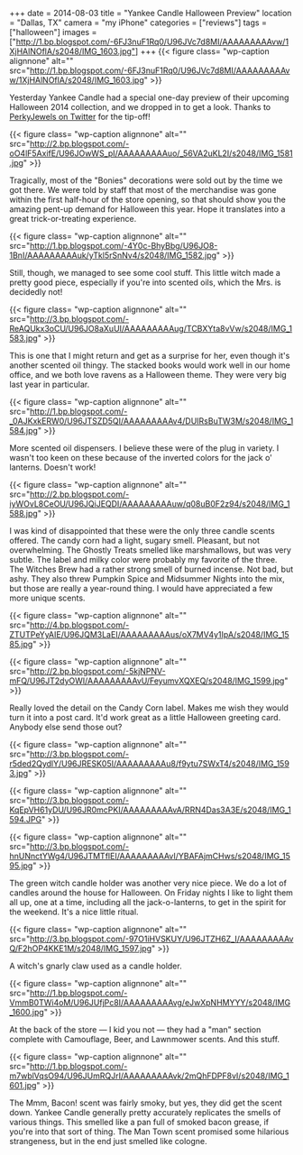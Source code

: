 +++
date = 2014-08-03
title = "Yankee Candle Halloween Preview"
location = "Dallas, TX"
camera = "my iPhone"
categories = ["reviews"]
tags = ["halloween"]
images = ["http://1.bp.blogspot.com/-6FJ3nuF1Rq0/U96JVc7d8MI/AAAAAAAAAvw/1XjHAlNOflA/s2048/IMG_1603.jpg"]
+++
{{< figure class= "wp-caption alignnone" alt="" src="http://1.bp.blogspot.com/-6FJ3nuF1Rq0/U96JVc7d8MI/AAAAAAAAAvw/1XjHAlNOflA/s2048/IMG_1603.jpg" >}}

Yesterday Yankee Candle had a special one-day preview of their upcoming Halloween 2014 collection, and we dropped in to get a look. Thanks to [PerkyJewels on Twitter](https://twitter.com/perkyjewels?lang=en) for the tip-off!

<!--more-->

{{< figure class= "wp-caption alignnone" alt="" src="http://2.bp.blogspot.com/-oO4lF5AxifE/U96JOwWS_pI/AAAAAAAAAuo/_56VA2uKL2I/s2048/IMG_1581.jpg" >}}

Tragically, most of the "Bonies" decorations were sold out by the time we got there. We were told by staff that most of the merchandise was gone within the first half-hour of the store opening, so that should show you the amazing pent-up demand for Halloween this year. Hope it translates into a great trick-or-treating experience.

{{< figure class= "wp-caption alignnone" alt="" src="http://1.bp.blogspot.com/-4Y0c-BhyBbg/U96JO8-1BnI/AAAAAAAAAuk/yTkl5rSnNv4/s2048/IMG_1582.jpg" >}}

Still, though, we managed to see some cool stuff. This little witch made a pretty good piece, especially if you're into scented oils, which the Mrs. is decidedly not!

{{< figure class= "wp-caption alignnone" alt="" src="http://3.bp.blogspot.com/-ReAQUkx3oCU/U96JO8aXuUI/AAAAAAAAAug/TCBXYta8vVw/s2048/IMG_1583.jpg" >}}

This is one that I might return and get as a surprise for her, even though it's another scented oil thingy. The stacked books would work well in our home office, and we both love ravens as a Halloween theme. They were very big last year in particular.

{{< figure class= "wp-caption alignnone" alt="" src="http://1.bp.blogspot.com/-_0AJKxkERW0/U96JTSZD5QI/AAAAAAAAAv4/DUIRsBuTW3M/s2048/IMG_1584.jpg" >}}

More scented oil dispensers. I believe these were of the plug in variety. I wasn't too keen on these because of the inverted colors for the jack o' lanterns. Doesn't work!

{{< figure class= "wp-caption alignnone" alt="" src="http://2.bp.blogspot.com/-iyWOvL8CeOU/U96JQiJEQDI/AAAAAAAAAuw/q08uB0F2z94/s2048/IMG_1588.jpg" >}}

I was kind of disappointed that these were the only three candle scents offered. The candy corn had a light, sugary smell. Pleasant, but not overwhelming. The Ghostly Treats smelled like marshmallows, but was very subtle. The label and milky color were probably my favorite of the three. The Witches Brew had a rather strong smell of burned incense. Not bad, but ashy. They also threw Pumpkin Spice and Midsummer Nights into the mix, but those are really a year-round thing. I would have appreciated a few more unique scents.

{{< figure class= "wp-caption alignnone" alt="" src="http://4.bp.blogspot.com/-ZTUTPeYyAIE/U96JQM3LaEI/AAAAAAAAAus/oX7MV4y1IpA/s2048/IMG_1585.jpg" >}}

{{< figure class= "wp-caption alignnone" alt="" src="http://2.bp.blogspot.com/-5kjNPNV-mFQ/U96JT2dyOWI/AAAAAAAAAvU/FeyumvXQXEQ/s2048/IMG_1599.jpg" >}}

Really loved the detail on the Candy Corn label. Makes me wish they would turn it into a post card. It'd work great as a little Halloween greeting card. Anybody else send those out?

{{< figure class= "wp-caption alignnone" alt="" src="http://3.bp.blogspot.com/-r5ded2QydlY/U96JRESK05I/AAAAAAAAAu8/f9ytu7SWxT4/s2048/IMG_1593.jpg" >}}

{{< figure class= "wp-caption alignnone" alt="" src="http://3.bp.blogspot.com/-KqEpVH61yDU/U96JR0mcPKI/AAAAAAAAAvA/RRN4Das3A3E/s2048/IMG_1594.JPG" >}}

{{< figure class= "wp-caption alignnone" alt="" src="http://3.bp.blogspot.com/-hnUNnctYWg4/U96JTMTflEI/AAAAAAAAAvI/YBAFAjmCHws/s2048/IMG_1595.jpg" >}}

The green witch candle holder was another very nice piece. We do a lot of candles around the house for Halloween. On Friday nights I like to light them all up, one at a time, including all the jack-o-lanterns, to get in the spirit for the weekend. It's a nice little ritual.

{{< figure class= "wp-caption alignnone" alt="" src="http://3.bp.blogspot.com/-97O1iHVSKUY/U96JTZH6Z_I/AAAAAAAAAvQ/F2hOP4KKE1M/s2048/IMG_1597.jpg" >}}

A witch's gnarly claw used as a candle holder.

{{< figure class= "wp-caption alignnone" alt="" src="http://1.bp.blogspot.com/-VmmB0TWi4oM/U96JUfjPc8I/AAAAAAAAAvg/eJwXpNHMYYY/s2048/IMG_1600.jpg" >}}

At the back of the store — I kid you not — they had a "man" section complete with Camouflage, Beer, and Lawnmower scents. And this stuff.

{{< figure class= "wp-caption alignnone" alt="" src="http://1.bp.blogspot.com/-m7wblVqsO94/U96JUmRQJrI/AAAAAAAAAvk/2mQhFDPF8vI/s2048/IMG_1601.jpg" >}}

The Mmm, Bacon! scent was fairly smoky, but yes, they did get the scent down. Yankee Candle generally pretty accurately replicates the smells of various things. This smelled like a pan full of smoked bacon grease, if you're into that sort of thing. The Man Town scent promised some hilarious strangeness, but in the end just smelled like cologne.
